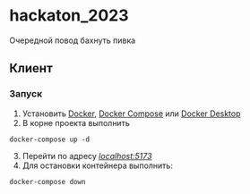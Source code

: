 # hackaton_2023
Очередной повод бахнуть пивка

## Клиент
### Запуск
1. Установить [Docker](https://docs.docker.com/get-docker/), [Docker Compose](https://docs.docker.com/compose/install/) или [Docker Desktop](https://docs.docker.com/desktop/)
2. В корне проекта выполнить 
```
docker-compose up -d
```
3. Перейти по адресу [_localhost:5173_](localhost:5173)
4. Для остановки контейнера выполнить:
```
docker-compose down
```

